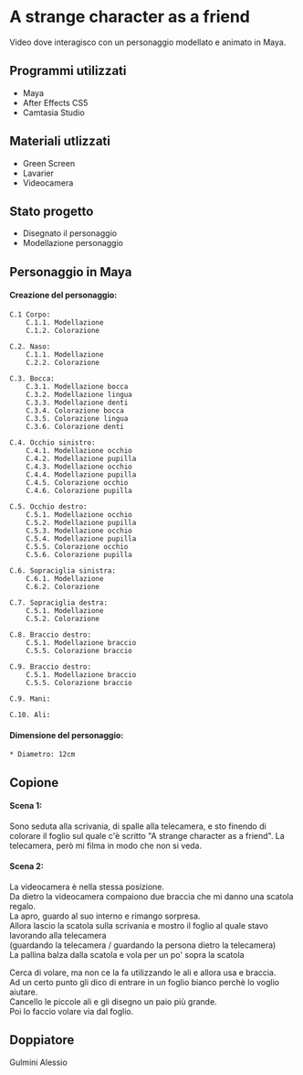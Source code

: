 # A strange character as a friend
Video dove interagisco con un personaggio modellato e animato in Maya.


## Programmi utilizzati
* Maya
* After Effects CS5
* Camtasia Studio

## Materiali utlizzati 
* Green Screen
* Lavarier
* Videocamera

## Stato progetto
* Disegnato il personaggio
* Modellazione personaggio

## Personaggio in Maya
#### Creazione del personaggio:
    
    C.1 Corpo:
        C.1.1. Modellazione
        C.1.2. Colorazione
        
    C.2. Naso:
        C.1.1. Modellazione
        C.2.2. Colorazione 
        
    C.3. Bocca:
        C.3.1. Modellazione bocca
        C.3.2. Modellazione lingua
        C.3.3. Modellazione denti
        C.3.4. Colorazione bocca
        C.3.5. Colorazione lingua
        C.3.6. Colorazione denti
        
    C.4. Occhio sinistro:
        C.4.1. Modellazione occhio
        C.4.2. Modellazione pupilla
        C.4.3. Modellazione occhio
        C.4.4. Modellazione pupilla
        C.4.5. Colorazione occhio
        C.4.6. Colorazione pupilla
        
    C.5. Occhio destro:
        C.5.1. Modellazione occhio
        C.5.2. Modellazione pupilla
        C.5.3. Modellazione occhio
        C.5.4. Modellazione pupilla
        C.5.5. Colorazione occhio
        C.5.6. Colorazione pupilla
        
    C.6. Sopraciglia sinistra:
        C.6.1. Modellazione
        C.6.2. Colorazione
    
    C.7. Sopraciglia destra:
        C.5.1. Modellazione
        C.5.2. Colorazione
        
    C.8. Braccio destro:
        C.5.1. Modellazione braccio
        C.5.5. Colorazione braccio
        
    C.9. Braccio destro:
        C.5.1. Modellazione braccio
        C.5.5. Colorazione braccio
    
    C.9. Mani:
    
    C.10. Ali:

#### Dimensione del personaggio:
    * Diametro: 12cm

## Copione
#### Scena 1:
Sono seduta alla scrivania, di spalle alla telecamera, e sto finendo di colorare il foglio sul quale c'è scritto "A strange character as a friend".
La telecamera, però mi filma in modo che non si veda.<br>

#### Scena 2:<br>
La videocamera è nella stessa posizione.<br>
Da dietro la videocamera compaiono due braccia che mi danno una scatola regalo.<br>
La apro, guardo al suo interno e rimango sorpresa.<br>
Allora lascio la scatola sulla scrivania e mostro il foglio al quale stavo lavorando alla telecamera<br>
(guardando la telecamera / guardando la persona dietro la telecamera)<br>
La pallina balza dalla scatola e vola per un po' sopra la scatola<br>


Cerca di volare, ma non ce la fa utilizzando le ali e allora usa e braccia.<br>
Ad un certo punto gli dico di entrare in un foglio bianco perchè lo voglio aiutare. <br>
Cancello le piccole ali e gli disegno un paio più grande.<br>
Poi lo faccio volare via dal foglio.<br>

## Doppiatore
Gulmini Alessio

